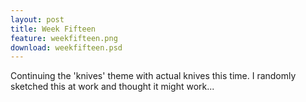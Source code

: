 ```yaml
---
layout: post
title: Week Fifteen
feature: weekfifteen.png
download: weekfifteen.psd
---
```

Continuing the 'knives' theme with actual knives this time. I randomly sketched this at work and thought it might work...